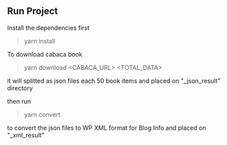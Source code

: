 ## Run Project

Install the dependencies first

> yarn install

To download cabaca book

> yarn download <CABACA_URL> <TOTAL_DATA>

it will splitted as json files each 50 book items and placed on "_json_result" directory

then run

> yarn convert

to convert the json files to WP XML format for Blog Info and placed on "_xml_result"
